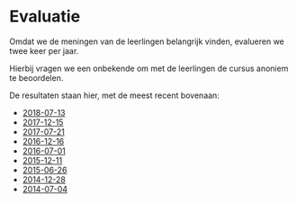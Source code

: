 # Evaluatie

Omdat we de meningen van de leerlingen belangrijk vinden, evalueren we twee keer per jaar.

Hierbij vragen we een onbekende om met de leerlingen de cursus anoniem te beoordelen.

De resultaten staan hier, met de meest recent bovenaan:

 * [2018-07-13](20180713EvaluatieResultaten.md)
 * [2017-12-15](20171215EvaluatieResultaten.md)
 * [2017-07-21](20170721Resultaten.md)
 * [2016-12-16](20161216Resultaten.md)
 * [2016-07-01](20160701Resultaten.md)
 * [2015-12-11](20151211Resultaten.txt)
 * [2015-06-26](20150626Resultaten.pdf)
 * [2014-12-28](20141228Resultaten.pdf)
 * [2014-07-04](20140704Resultaten.pdf)
